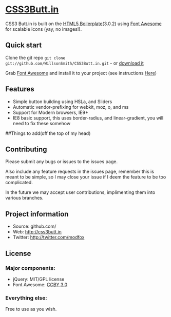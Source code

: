 # [CSS3Butt.in](http://css3butt.in)

CSS3 Butt.in is built on the [HTML5 Boilerplate](http://html5boilerplate.com)(3.0.2) using [Font Awesome](http://fortawesome.github.com/Font-Awesome/) for scalable icons (yay, no images!).

## Quick start

Clone the git repo `git clone git://github.com/WillsonSmith/CSS3Butt.in.git` - or [download it](https://github.com/WillsonSmith/CSS3Butt.in/zipball/master)

Grab [Font Awesome](http://fortawesome.github.com/Font-Awesome/) and install it to your project (see instructions [Here](http://fortawesome.github.com/Font-Awesome/#integration))


## Features

* Simple button building using HSLa, and Sliders
* Automatic vendor-prefixing for webkit, moz, o, and ms
* Support for Modern browsers, IE9+  
 * IE8 basic support, this uses border-radius, and linear-gradient, you will need to fix these somehow

##Things to add(off the top of my head)


## Contributing

Please submit any bugs or issues to the issues page. 

Also include any feature requests in the issues page, remember this is meant to be simple, so I may close your issue if I deem the feature to be too complicated. 

In the future we may accept user contributions, implimenting them into various branches.


## Project information

* Source: github.com/
* Web: http://css3butt.in
* Twitter: http://twitter.com/modfox


## License

### Major components:

* jQuery: MIT/GPL license
* Font Awesome: [CCBY 3.0](http://creativecommons.org/licenses/by/3.0/)

### Everything else:
Free to use as you wish. 
